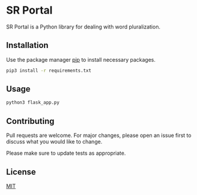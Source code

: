 # SR Portal

SR Portal is a Python library for dealing with word pluralization.

## Installation

Use the package manager [pip](https://pip.pypa.io/en/stable/) to install necessary packages.

```bash
pip3 install -r requirements.txt
```

## Usage

```python
python3 flask_app.py
```

## Contributing
Pull requests are welcome. For major changes, please open an issue first to discuss what you would like to change.

Please make sure to update tests as appropriate.

## License
[MIT](https://choosealicense.com/licenses/mit/)
